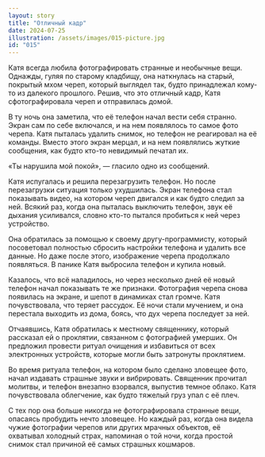 ```yaml
---
layout: story
title: "Отличный кадр"
date: 2024-07-25
illustration: /assets/images/015-picture.jpg
id: "015"
---
```


Катя всегда любила фотографировать странные и необычные вещи. Однажды, гуляя по старому кладбищу, она наткнулась на старый, покрытый мхом череп, который выглядел так, будто принадлежал кому-то из далекого прошлого. Решив, что это отличный кадр, Катя сфотографировала череп и отправилась домой.

В ту ночь она заметила, что её телефон начал вести себя странно. Экран сам по себе включался, и на нем появлялось то самое фото черепа. Катя пыталась удалить снимок, но телефон не реагировал на её команды. Вместо этого экран мерцал, и на нем появлялись жуткие сообщения, как будто кто-то невидимый печатал их.

«Ты нарушила мой покой», — гласило одно из сообщений.

Катя испугалась и решила перезагрузить телефон. Но после перезагрузки ситуация только ухудшилась. Экран телефона стал показывать видео, на котором череп двигался и как будто следил за ней. Всякий раз, когда она пыталась выключить телефон, звук её дыхания усиливался, словно кто-то пытался пробиться к ней через устройство.

Она обратилась за помощью к своему другу-программисту, который посоветовал полностью сбросить настройки телефона и удалить все данные. Но даже после этого, изображение черепа продолжало появляться. В панике Катя выбросила телефон и купила новый.

Казалось, что всё наладилось, но через несколько дней её новый телефон начал показывать те же признаки. Фотография черепа снова появилась на экране, и шепот в динамиках стал громче. Катя почувствовала, что теряет рассудок. Её ночи стали мучением, и она перестала выходить из дома, боясь, что дух черепа последует за ней.

Отчаявшись, Катя обратилась к местному священнику, который рассказал ей о проклятии, связанном с фотографией умерших. Он предложил провести ритуал очищения и избавиться от всех электронных устройств, которые могли быть затронуты проклятием.

Во время ритуала телефон, на котором было сделано зловещее фото, начал издавать страшные звуки и вибрировать. Священник прочитал молитвы, и телефон внезапно взорвался, выпустив темное облако. Катя почувствовала облегчение, как будто тяжелый груз упал с её плеч.

С тех пор она больше никогда не фотографировала странные вещи, опасаясь пробудить нечто зловещее. Но каждый раз, когда она видела чужие фотографии черепов или других мрачных объектов, её охватывал холодный страх, напоминая о той ночи, когда простой снимок стал причиной её самых страшных кошмаров.